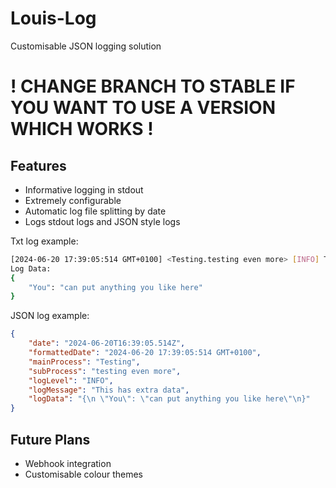 # Louis-Log

Customisable JSON logging solution

# ! CHANGE BRANCH TO STABLE IF YOU WANT TO USE A VERSION WHICH WORKS !

## Features

-   Informative logging in stdout
-   Extremely configurable
-   Automatic log file splitting by date
-   Logs stdout logs and JSON style logs

Txt log example:

```bash
[2024-06-20 17:39:05:514 GMT+0100] <Testing.testing even more> [INFO] This has extra data
Log Data:
{
    "You": "can put anything you like here"
}

```

JSON log example:

```json
{
    "date": "2024-06-20T16:39:05.514Z",
    "formattedDate": "2024-06-20 17:39:05:514 GMT+0100",
    "mainProcess": "Testing",
    "subProcess": "testing even more",
    "logLevel": "INFO",
    "logMessage": "This has extra data",
    "logData": "{\n \"You\": \"can put anything you like here\"\n}"
}
```

## Future Plans

-   Webhook integration
-   Customisable colour themes

